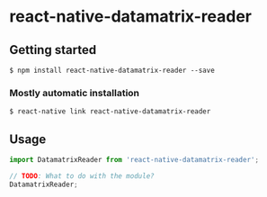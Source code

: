 # react-native-datamatrix-reader

## Getting started

`$ npm install react-native-datamatrix-reader --save`

### Mostly automatic installation

`$ react-native link react-native-datamatrix-reader`

## Usage
```javascript
import DatamatrixReader from 'react-native-datamatrix-reader';

// TODO: What to do with the module?
DatamatrixReader;
```
